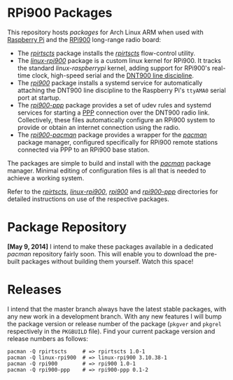 RPi900 Packages
===============

This repository hosts *packages* for Arch Linux ARM when used with [Raspberry Pi](http://www.raspberrypi.org/) and the [RPi900](http://rpi900.com) long-range radio board:

* The [*rpirtscts*](rpirtscts/) package installs the [*rpirtscts*](https://github.com/mholling/rpirtscts) flow-control utility.
* The [*linux-rpi900*](linux-rpi900/) package is a custom linux kernel for RPi900. It tracks the standard *linux-raspberrypi* kernel, adding support for RPi900's real-time clock, high-speed serial and the [DNT900 line discipline](https://github.com/mholling/dnt900).
* The [*rpi900*](rpi900/) package installs a systemd service for automatically attaching the DNT900 line discipline to the Raspberry Pi's `ttyAMA0` serial port at startup.
* The [*rpi900-ppp*](rpi900-ppp/) package provides a set of udev rules and systemd services for starting a [PPP](http://en.wikipedia.org/wiki/Point-to-point_protocol) connection over the DNT900 radio link. Collectively, these files automatically configure an RPi900 system to provide or obtain an internet connection using the radio.
* The [*rpi900-pacman*](rpi900-pacman/) package provides a wrapper for the [*pacman*](https://wiki.archlinux.org/index.php/pacman) package manager, configured specifically for RPi900 remote stations connected via PPP to an RPi900 base station.

The packages are simple to build and install with the [*pacman*](https://wiki.archlinux.org/index.php/pacman) package manager. Minimal editing of configuration files is all that is needed to achieve a working system.

Refer to the [*rpirtscts*](rpirtscts/), [*linux-rpi900*](linux-rpi900/), [*rpi900*](rpi900/) and [*rpi900-ppp*](rpi900-ppp/) directories for detailed instructions on use of the respective packages.

Package Repository
==================

**[May 9, 2014]** I intend to make these packages available in a dedicated *pacman* repository fairly soon. This will enable you to download the pre-built packages without building them yourself. Watch this space!

Releases
========

I intend that the master branch always have the latest stable packages, with any new work in a development branch. With any new features I will bump the package version or release number of the package (`pkgver` and `pkgrel` respectively in the `PKGBUILD` file). Find your current package version and release numbers as follows:

    pacman -Q rpirtscts     # => rpirtscts 1.0-1
    pacman -Q linux-rpi900  # => linux-rpi900 3.10.38-1
    pacman -Q rpi900        # => rpi900 1.0-1
    pacman -Q rpi900-ppp    # => rpi900-ppp 0.1-2
